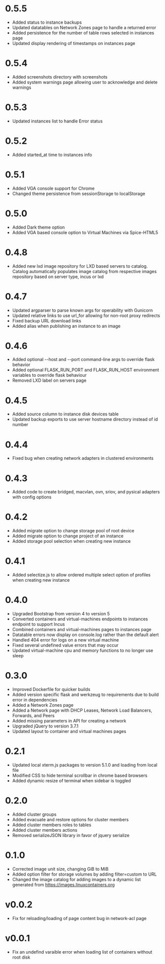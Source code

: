 # 0.5.5
 - Added status to instance backups
 - Updated datatables on Network Zones page to handle a returned error
 - Added persistence for the number of table rows selected in instances page
 - Updated display rendering of timestamps on instances page

# 0.5.4
 - Added screenshots directory with screenshots
 - Added system warnings page allowing user to acknowledge and delete warnings

# 0.5.3
 - Updated instances list to handle Error status

# 0.5.2
 - Added started_at time to instances info
 
# 0.5.1
 - Added VGA console support for Chrome
 - Changed theme persistence from sessionStorage to localStorage

# 0.5.0
 - Added Dark theme option
 - Added VGA based console option to Virtual Machines via Spice-HTML5

# 0.4.8
 - Added new lxd image repository for LXD based servers to catalog. Catalog automatically populates image catalog from respective images repository based on server type, incus or lxd
 
 # 0.4.7
 - Updated argparser to parse known args for operability with Gunicorn
 - Updated relative links to use url_for allowing for non-root proxy redirects
 - Fixed backup URL download links
 - Added alias when publishing an instance to an image

# 0.4.6
 - Added optional --host and --port command-line args to override flask behavior
 - Added optional FLASK_RUN_PORT and FLASK_RUN_HOST environment variables to override flask behaviour
 - Removed LXD label on servers page
 
# 0.4.5
 - Added source column to instance disk devices table
 - Updated backup exports to use server hostname directory instead of id number
 
# 0.4.4
 - Fixed bug when creating network adapters in clustered environments

# 0.4.3
 - Added code to create bridged, macvlan, ovn, sriov, and pysical adapters with config options 

# 0.4.2
 - Added migrate option to change storage pool of root device
 - Added migrate option to change project of an instance
 - Added storage pool selection when creating new instance
 
# 0.4.1
 - Added selectize.js to allow ordered multiple select option of profiles when creating new instance

# 0.4.0
 - Upgraded Bootstrap from version 4 to version 5
 - Converted containers and virtual-machines endpoints to instances endpoint to support Incus
 - Combined containers and virtual-machines pages to instances page
 - Datatable errors now display on console.log rather than the default alert
 - Handled 404 error for logs on a new virtual machine
 - Fixed several undefined value errors that may occur
 - Updated virtual-machine cpu and memory functions to no longer use sleep

# 0.3.0
 - Improved Dockerfile for quicker builds
 - Added version specific flask and werkzeug to requirements due to build error in dependencies
 - Added a Network Zones page
 - Added a Network page with DHCP Leases, Network Load Balancers, Forwards, and Peers
 - Added missing parameters in API for creating a network
 - Upgraded jQuery to version 3.7.1
 - Updated layout to container and virtual machines pages
 
# 0.2.1
- Updated local xterm.js packages to version 5.1.0 and loading from local file
- Modified CSS to hide terminal scrollbar in chrome based browsers
- Added dynamic resize of terminal when sidebar is toggled

# 0.2.0
- Added cluster groups
- Added evacuate and restore options for cluster members
- Added cluster members roles to tables
- Added cluster members actions
- Removed serializeJSON library in favor of jquery serialize

# 0.1.0
- Corrected image unit size, changing GiB to MiB
- Added option filter for storage volumes by adding filter=custom to URL
- Changed the image catalog for adding images to a dynamic list generated from https://images.linuxcontainers.org

# v0.0.2
- Fix for reloading/loading of page content bug in network-acl page

# v0.0.1
- Fix an undefind varaible error when loading list of containers without root disk